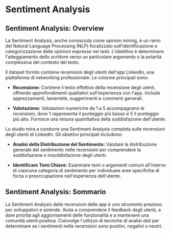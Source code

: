 # Sentiment Analysis

## Sentiment Analysis: Overview

La Sentiment Analysis, anche conosciuta come opinion mining, è un ramo del Natural Language Processing (NLP) focalizzato sull'identificazione e categorizzazione delle opinioni espresse nei testi. L'obiettivo è determinare l'atteggiamento dello scrittore verso un particolare argomento o la polarità complessiva del contesto del testo.

Il dataset fornito contiene recensioni degli utenti dell'app LinkedIn, una piattaforma di networking professionale. Le colonne principali sono:

- **Recensione:** Contiene il testo effettivo della recensione degli utenti, offrendo approfondimenti qualitativi sull'esperienza con l'app. Include apprezzamenti, lamentele, suggerimenti e commenti generali.
  
- **Valutazione:** Valutazioni numeriche da 1 a 5 accompagnano le recensioni, dove 1 rappresenta il punteggio più basso e 5 il punteggio più alto. Fornisce una misura quantitativa della soddisfazione dell'utente.

Lo studio mira a condurre una Sentiment Analysis completa sulle recensioni degli utenti di LinkedIn. Gli obiettivi principali includono:

- **Analisi della Distribuzione del Sentimento:** Valutare la distribuzione generale del sentimento nelle recensioni per comprendere la soddisfazione o insoddisfazione degli utenti.

- **Identificare Temi Chiave:** Esaminare temi o argomenti comuni all'interno di ciascuna categoria di sentimento per individuare aree specifiche di forza o preoccupazione nell'esperienza dell'utente.

## Sentiment Analysis: Sommario

La Sentiment Analysis delle recensioni delle app è uno strumento prezioso per sviluppatori e aziende. Aiuta a comprendere il feedback degli utenti, a dare priorità agli aggiornamenti delle funzionalità e a mantenere una comunità utenti positiva. Coinvolge l'utilizzo di tecniche di analisi dati per determinare se i sentimenti nelle recensioni sono positivi, negativi o neutri.
